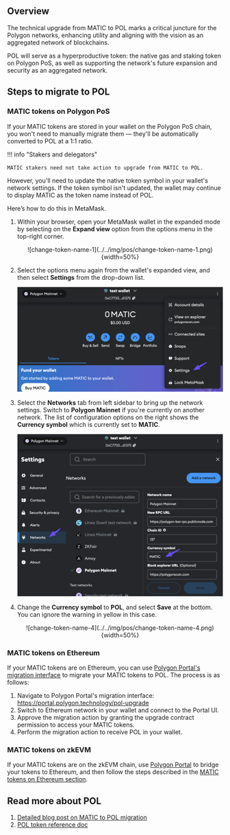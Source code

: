 ## Overview

The technical upgrade from MATIC to POL marks a critical juncture for the Polygon networks, enhancing utility and aligning with the vision as an aggregated network of blockchains. 

POL will serve as a hyperproductive token: the native gas and staking token on Polygon PoS, as well as supporting the network's future expansion and security as an aggregated network.

## Steps to migrate to POL

### MATIC tokens on Polygon PoS

If your MATIC tokens are stored in your wallet on the Polygon PoS chain, you won't need to manually migrate them — they'll be automatically converted to POL at a 1:1 ratio.

!!! info "Stakers and delegators"

    MATIC stakers need not take action to upgrade from MATIC to POL.

However, you'll need to update the native token symbol in your wallet's network settings. If the token symbol isn't updated, the wallet may continue to display MATIC as the token name instead of POL.

Here’s how to do this in MetaMask.

1. Within your browser, open your MetaMask wallet in the expanded mode by selecting on the **Expand view** option from the options menu in the top-right corner.

    <center>
    ![change-token-name-1](../../img/pos/change-token-name-1.png){width=50%}
    </center>

2. Select the options menu again from the wallet's expanded view, and then select **Settings** from the drop-down list.

    ![change-token-name-2](../../img/pos/change-token-name-2.png)

3. Select the **Networks** tab from left sidebar to bring up the network settings. Switch to **Polygon Mainnet** if you're currently on another network. The list of configuration options on the right shows the **Currency symbol** which is currently set to **MATIC**.

    ![change-token-name-3](../../img/pos/change-token-name-3.png)

4. Change the **Currency symbol** to **POL**, and select **Save** at the bottom. You can ignore the warning in yellow in this case.

    <center>
    ![change-token-name-4](../../img/pos/change-token-name-4.png){width=50%}
    </center>

### MATIC tokens on Ethereum

If your MATIC tokens are on Ethereum, you can use [Polygon Portal's migration interface](https://portal.polygon.technology/pol-upgrade) to migrate your MATIC tokens to POL. The process is as follows:

1. Navigate to Polygon Portal's migration interface: https://portal.polygon.technology/pol-upgrade
2. Switch to Ethereum network in your wallet and connect to the Portal UI.
3. Approve the migration action by granting the upgrade contract permission to access your MATIC tokens.
4. Perform the migration action to receive POL in your wallet.

### MATIC tokens on zkEVM

If your MATIC tokens are on the zkEVM chain, use [Polygon Portal](https://portal.polygon.technology/bridge) to bridge your tokens to Ethereum, and then follow the steps described in the [MATIC tokens on Ethereum section](#matic-tokens-on-ethereum).

## Read more about POL

1. [Detailed blog post on MATIC to POL migration](https://polygon.technology/blog/save-the-date-matic-pol-migration-coming-september-4th-everything-you-need-to-know)
2. [POL token reference doc](../concepts/tokens/pol.md)



